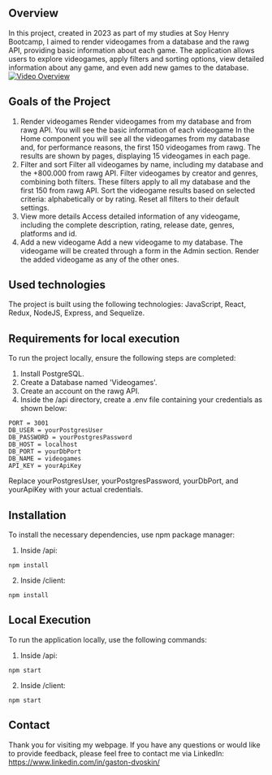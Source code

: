 ## Overview
In this project, created in 2023 as part of my studies at Soy Henry Bootcamp, I aimed to render videogames from a database and the rawg API, providing basic information about each game. The application allows users to explore videogames, apply filters and sorting options, view detailed information about any game, and even add new games to the database.
[![Video Overview](https://img.youtube.com/vi/trnyhUCFNfE&ab_channel=GastónDvoskin/0.jpg)](https://www.youtube.com/watch?v=trnyhUCFNfE&ab_channel=GastónDvoskin)

## Goals of the Project
1. Render videogames
Render videogames from my database and from rawg API. You will see the basic information of each videogame
In the Home component you will see all the videogames from my database and, for performance reasons, the first 150 videogames from rawg.
The results are shown by pages, displaying 15 videogames in each page.
2. Filter and sort
Filter all videogames by name, including my database and the +800.000 from rawg API.
Filter videogames by creator and genres, combining both filters. These filters apply to all my database and the first 150 from rawg API.
Sort the videogame results based on selected criteria: alphabetically or by rating.
Reset all filters to their default settings.
3. View more details
Access detailed information of any videogame, including the complete description, rating, release date, genres, platforms and id.
4. Add a new videogame
Add a new videogame to my database.
The videogame will be created through a form in the Admin section.
Render the added videogame as any of the other ones.

## Used technologies
The project is built using the following technologies:
JavaScript, React, Redux, NodeJS, Express, and Sequelize.

## Requirements for local execution
To run the project locally, ensure the following steps are completed:
1. Install PostgreSQL.
2. Create a Database named 'Videogames'.
3. Create an account on the rawg API.
4. Inside the /api directory, create a .env file containing your credentials as shown below:
```shell
PORT = 3001
DB_USER = yourPostgresUser
DB_PASSWORD = yourPostgresPassword
DB_HOST = localhost
DB_PORT = yourDbPort
DB_NAME = videogames
API_KEY = yourApiKey
```
Replace yourPostgresUser, yourPostgresPassword, yourDbPort, and yourApiKey with your actual credentials.

## Installation
To install the necessary dependencies, use npm package manager:
1. Inside /api: 
```shell
npm install
```
2. Inside /client:
```shell
npm install
```

## Local Execution
To run the application locally, use the following commands:
1. Inside /api: 
```shell
npm start
```
2. Inside /client: 
```shell
npm start
```

## Contact
Thank you for visiting my webpage. 
If you have any questions or would like to provide feedback, please feel free to contact me via LinkedIn: https://www.linkedin.com/in/gaston-dvoskin/
